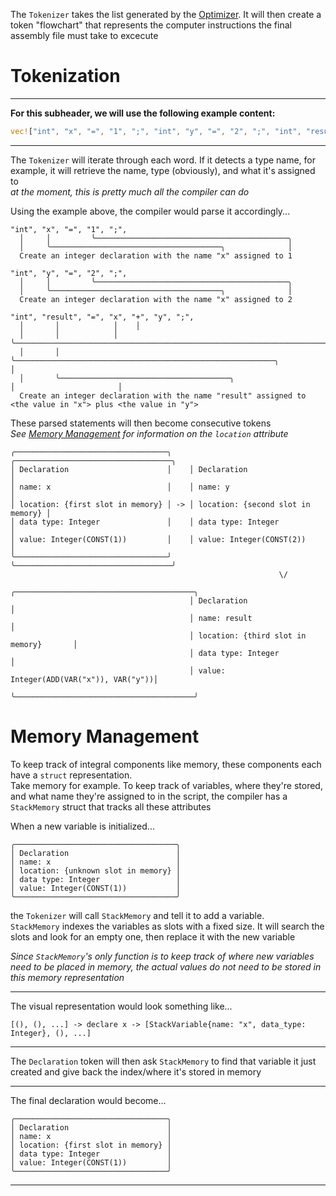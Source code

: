 The `Tokenizer` takes the list generated by the [Optimizer](modules/optimizer.md). It will then create a token "flowchart" that represents the computer instructions the final assembly file must take to excecute  

# Tokenization
___
**For this subheader, we will use the following example content:**  
```rust
vec!["int", "x", "=", "1", ";", "int", "y", "=", "2", ";", "int", "result", "=", "x", "+", "y", ";",]
```
___

The `Tokenizer` will iterate through each word. If it detects a type name, for example, it will retrieve the name, type (obviously), and what it's assigned to  
*at the moment, this is pretty much all the compiler can do*  
  
Using the example above, the compiler would parse it accordingly...
```
"int", "x", "=", "1", ";",
  │     │         ╰───────────────────────────────────────────╮
  │     ╰──────────────────────────────────────╮              │
  Create an integer declaration with the name "x" assigned to 1

"int", "y", "=", "2", ";", 
  │     │         ╰───────────────────────────────────────────╮
  │     ╰──────────────────────────────────────╮              │
  Create an integer declaration with the name "x" assigned to 2

"int", "result", "=", "x", "+", "y", ";",
  │       │            │    │
  │       │            │    ╰─────────────────────────────────────────────────────────────────────────────╮
  │       │            ╰──────────────────────────────────────────────────────────╮                       │
  │       ╰──────────────────────────────────────╮                                │                       │
  Create an integer declaration with the name "result" assigned to <the value in "x"> plus <the value in "y">
```
These parsed statements will then become consecutive tokens  
*See [Memory Management](modules/tokenizer#memory-management) for information on the `location` attribute*
```
╭──────────────────────────────────╮    ╭───────────────────────────────────╮  
│ Declaration                      │    │ Declaration                       │  
│ name: x                          │    │ name: y                           │  
│ location: {first slot in memory} │ -> │ location: {second slot in memory} │
│ data type: Integer               │    │ data type: Integer                │  
│ value: Integer(CONST(1))         │    │ value: Integer(CONST(2))          │     
╰──────────────────────────────────╯    ╰───────────────────────────────────╯  
                                                            \/
                                        ╭────────────────────────────────────────╮
                                        │ Declaration                            │
                                        │ name: result                           │
                                        │ location: {third slot in memory}       │
                                        │ data type: Integer                     │
                                        │ value: Integer(ADD(VAR("x")), VAR("y"))│       
                                        ╰────────────────────────────────────────╯
```

# Memory Management
To keep track of integral components like memory, these components each have a `struct` representation.  
Take memory for example. To keep track of variables, where they're stored, and what name they're assigned to in the script, the compiler has a `StackMemory` struct that tracks all these attributes  
  
When a new variable is initialized...
```
╭────────────────────────────────────╮
│ Declaration                        │
│ name: x                            │
│ location: {unknown slot in memory} │
│ data type: Integer                 │
│ value: Integer(CONST(1))           │
╰────────────────────────────────────╯
```
the `Tokenizer` will call `StackMemory` and tell it to add a variable.  
`StackMemory` indexes the variables as slots with a fixed size. It will search the slots and look for an empty one, then replace it with the new variable  
  
*Since `StackMemory`'s only function is to keep track of where new variables need to be placed in memory, the actual values do not need to be stored in this memory representation*
___
The visual representation would look something like...
```custom
[(), (), ...] -> declare x -> [StackVariable{name: "x", data_type: Integer}, (), ...]
```
___
  
The `Declaration` token will then ask `StackMemory` to find that variable it just created and give back the index/where it's stored in memory
___
The final declaration would become...
```
╭──────────────────────────────────╮
│ Declaration                      │
│ name: x                          │
│ location: {first slot in memory} │
│ data type: Integer               │
│ value: Integer(CONST(1))         │
╰──────────────────────────────────╯
```
___
